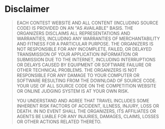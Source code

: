 # Disclaimer

> EACH CONTEST WEBSITE AND ALL CONTENT \(INCLUDING SOURCE CODE\) IS PROVIDED ON AN "AS AVAILABLE" BASIS. THE ORGANIZERS DISCLAIMS ALL REPRESENTATIONS AND WARRANTIES, INCLUDING ANY WARRANTIES OF MERCHANTABILITY AND FITNESS FOR A PARTICULAR PURPOSE. THE ORGANIZERS IS NOT RESPONSIBLE FOR ANY INCOMPLETE, FAILED, OR DELAYED TRANSMISSION OF YOUR APPLICATION INFORMATION OR SUBMISSION DUE TO THE INTERNET, INCLUDING INTERRUPTIONS OR DELAYS CAUSED BY EQUIPMENT OR SOFTWARE FAILURE OR OTHER TECHNICAL PROBLEMS. THE ORGANIZERS IS NOT RESPONSIBLE FOR ANY DAMAGE TO YOUR COMPUTER OR SOFTWARE RESULTING FROM THE DOWNLOAD OF SOURCE CODE. YOUR USE OF ALL SOURCE CODE ON THE COMPETITION WEBSITE OR ONLINE JUDGING SYSTEM IS AT YOUR OWN RISK.
>
> YOU UNDERSTAND AND AGREE THAT TRAVEL INCLUDES SOME INHERENT RISK FACTORS OF ACCIDENT, ILLNESS, INJURY, LOSS OR DEATH. IN NO EVENT SHALL THE ORGANIZERS, ITS AFFILIATES OR AGENTS BE LIABLE FOR ANY INJURIES, DAMAGES, CLAIMS, LOSSES OR OTHER ACTIONS RELATED THERETO.



